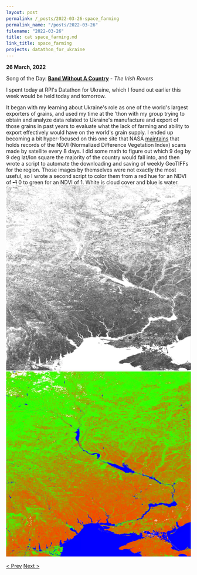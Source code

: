 ```yaml
---
layout: post
permalink: /_posts/2022-03-26-space_farming
permalink_name: "/posts/2022-03-26"
filename: "2022-03-26"
title: cat space_farming.md
link_title: space_farming
projects: datathon_for_ukraine
---
```

**26 March, 2022**

Song of the Day: [**Band Without A Country**](https://youtu.be/ly4ubkByY7k) - *The Irish Rovers*

I spent today at RPI's Datathon for Ukraine, which I found out earlier this week would be held today and tomorrow.

It began with my learning about Ukraine's role as one of the world's largest exporters of grains, and used my time at the 'thon with my group trying to obtain and analyze data related to Ukraine's manufacture and export of those grains in past years to evaluate what the lack of farming and ability to export effectively would have on the world's grain supply. I ended up becoming a bit hyper-focused on this one site that NASA [maintains](https://glam1.gsfc.nasa.gov/) that holds records of the NDVI (Normalized Difference Vegetation Index) scans made by satellite every 8 days. I did some math to figure out which 9 deg by 9 deg lat/lon square the majority of the country would fall into, and then wrote a script to automate the downloading and saving of weekly GeoTIFFs for the region. Those images by themselves were not exactly the most useful, so I wrote a second script to color them from a red hue for an NDVI of ~~-1~~ 0 to green for an NDVI of 1. White is cloud cover and blue is water.
![Ukraine_Satellite_Grayscale](/assets/images/ukraine_sat_gray.webp)
![Ukraine_Satellite](/assets/images/ukraine_sat.webp)

[< Prev](/_posts/2022-03-25-well-deserved_rest)    [Next >](/_posts/2022-03-27-numbers_from_data)
